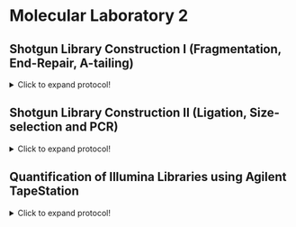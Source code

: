 # Molecular Laboratory 2

## Shotgun Library Construction I (Fragmentation, End-Repair, A-tailing)

<details>
  <summary>Click to expand protocol!</summary>

>Here we will start building an NGS library of genomic double-stranded DNA (dsDNA) for eight samples using starting amounts of 500 ng dsDNA and NEBNext Master Mixes. 

**Materials**

* NEBNext dsDNA Fragmentase kit (M0348S/L)
* Serapure magnetic bead solution (from Unit 1)
* Magnetic Bead Rack
* NEBNext End Repair Module (E6050)
* NEBNext dA-tailing Module (E6053)  
* 1.5 mL microcentrifuge tubes
* PCR-grade water
* Fresh 70% ethanol
* PCR tubes
* Thermal cycler, water bath, or heat block  

**Protocol**
  
1. Set a heat block or water bath to 37 C.
   
2. Using the DNA extractions from Unit 1, we are now going to prepare the DNA for library construction. First, we need to prepare 500 ng from the DNA isolates and then adjust the volumes with water so that all samples have 60 uL for the fragmentation step. I use a spreadsheet with four columns to do this: 
  
Sample ID | Qubit concentration (ng/uL)  | uL needed for 500 ng | uL of water to add
------------ | -------------  | ------------- | -------------
Sample 1 | 10.0 | 50.0  | 10.0
Sample 2 | 18.5  | 27.0 | 33.0
Sample 3 | 33.2  | 15.1 | 44.9
Sample 4 | 80.0  | 6.3  | 53.7

> The third column is the second column value divided by 500 and the fourth column is 60 minus the third column value

3. In 1.5 mL microcentrifuge tubes, prepare the following recipe for all eight samples: 
  * 4 uL Fragmentase Buffer
  * 2 uL Fragmentase
  * 60 uL extracted DNA

4. Place the 1.5 mL tubes in the 37 C heat block/water bath for 25 minutes. 
  
5. Remove Serapure magnetic bead solution from 4 C storage and agitate/vortex so that beads are suspended in the solution. It should look the same as when we made the beads in Unit 1. 
  
6. Remove the fragmented DNA samples from the 37 C incubation and add 126 uL of Serapure beads to each sample. This is a 1.8X concentration.   

7. After adding the Serapure beads incubate at room temperature for 5 mins.

8. Place 1.5 mL tube on magnet rack. Allow beads to seperate (~5 min)

9. Remove supernatent with a P1000 pipetter and discard. Remove any remaining supernatent with a P100 or P200 pipetter.

10. Add 500 uL of 70% ethanol and let stand for 1 min (Wash No. 1)

11. Remove supernatent as in Step 13.

12. Add 500 uL of 70% ethanol and let stand for 1 min (Wash No. 2)
  
13. Remove supernatent as in Step 13.
  
14. Allow beads to sit until there is no residual ethanol on the sides of the tube. This usually takes about 2-3 mins. 

15. Add 31 uL 10 mM Tris to dried beads and resuspend the beads in solution by removing the tube from the magnet rack. This may require gently flicking the tube to get the beads back into solution. You may then need to centrifuge the tube to return the beads to the solution to the bottom of the tube. 

16. Place 1.5 mL tube on magnet rack. Allow beads to seperate (~5 min)
>The purified fragmented DNA is now in the supernatent. 

17. Transfer 30 uL of fragmented DNA into clean PCR tubes. We will now begin the End-repair reactions. 
  
18. To each tube with 30 uL of fragmented DNA, add the following: 
  * 2.5 uL 10X End-repair Buffer
  * 1.25 uL End-repair enzyme
  * 6.25 uL PCR-grade water

19. Mix each reaction by pippeting gently up and down and then spin down in a mini-centrifuge.

20. Transfer the PCR tubes to a thermal cycler and run the 'End-repair' program which will keep the samples at 20 C for 30 minutes. 
  
21. Once complete, remove the PCR tubes from the thermal cylcer and transfer each sample (~40 uL) to new 1.5 mL tubes and add 72 uL of Serapure magnetic bead solution. This is a 1.8X concentration.
  
22. After adding the Serapure beads incubate at room temperature for 5 mins.

23. Place 1.5 mL tube on magnet rack. Allow beads to seperate (~5 min)

24. Remove supernatent with a P1000 pipetter and discard. Remove any remaining supernatent with a P100 or P200 pipetter.

25. Add 500 uL of 70% ethanol and let stand for 1 min (Wash No. 1)

26. Remove supernatent as in Step 13.

27. Add 500 uL of 70% ethanol and let stand for 1 min (Wash No. 2)
  
28. Remove supernatent as in Step 13.
  
29. Allow beads to sit until there is no residual ethanol on the sides of the tube. This usually takes about 2-3 mins. 

30. Add 31 uL 10 mM Tris to dried beads and resuspend the beads in solution by removing the tube from the magnet rack. This may require gently flicking the tube to get the beads back into solution. You may then need to centrifuge the tube to return the beads to the solution to the bottom of the tube. 

31. Place 1.5 mL tube on magnet rack. Allow beads to seperate (~5 min)
>The purified End-repaired DNA is now in the supernatent.   

32. Transfer 30 uL of fragmented DNA into clean PCR tubes. We will now begin the dA-tail reactions. 

33. To each tube with 30 uL of end-repaired DNA, add the following: 
  * 1.25 uL 10X dA-tailing Buffer
  * 0.75 uL Klenow fragment
  * 8 uL PCR-grade water 

34. Mix each reaction by pippeting gently up and down and then spin down in a mini-centrifuge.

35. Transfer the PCR tubes to a thermal cycler and run the 'A-tailing' program which will keep the samples at 37 C for 30 minutes. 
  
36. Once complete, remove the PCR tubes from the thermal cylcer and transfer each sample (~40 uL) to new 1.5 mL tubes and add 72 uL of Serapure magnetic bead solution. This is a 1.8X concentration.
  
37. After adding the Serapure beads incubate at room temperature for 5 mins.

38. Place 1.5 mL tube on magnet rack. Allow beads to seperate (~5 min)

39. Remove supernatent with a P1000 pipetter and discard. Remove any remaining supernatent with a P100 or P200 pipetter.

40. Add 500 uL of 70% ethanol and let stand for 1 min (Wash No. 1)

41. Remove supernatent as in Step 13.

42. Add 500 uL of 70% ethanol and let stand for 1 min (Wash No. 2)
  
43. Remove supernatent as in Step 13.
  
44. Allow beads to sit until there is no residual ethanol on the sides of the tube. This usually takes about 2-3 mins. 

45. Add 26 uL 10 mM Tris to dried beads and resuspend the beads in solution by removing the tube from the magnet rack. This may require gently flicking the tube to get the beads back into solution. You may then need to centrifuge the tube to return the beads to the solution to the bottom of the tube. 

46. Place 1.5 mL tube on magnet rack. Allow beads to seperate (~5 min)
>The purified dA-tailed DNA is now in the supernatent.
  
47. Transfer 25 uL of fragmented DNA into clean PCR tubes. These will be used for ligation in the next module. 
  
</details>

## Shotgun Library Construction II (Ligation, Size-selection and PCR)

<details>
  <summary>Click to expand protocol!</summary>

>Here we will finish building an NGS library of genomic double-stranded DNA (dsDNA) for the eight samples processed last time in the molecular lab. 

**Materials**

* Purified dA-tailed reactions
* Adapter Oligonucleotides
* NEBNext Quick Ligation Module (E6056)
* NEBNext Q5 HotStart HiFi PCR Master Mix (M0543)
* Illumina TruSeq primers
* Serapure magnetic bead solution
* Fresh 70% Ethanol
* Nuclease-free water
* Magnetic tube rack
* Blue Pippin (Sage Science)
* 2% Agarose cartridge w/ internal standard for Blue Pippin
* Thermal cycler
* 1.5 mL microcentrifuge tubes

**Protocol**

1. We will start by constructing our own adapters that will be used to barcode (=index) each of the eight dA-tailed reactions. First, we will take... 
    
2. To each tube with 25 uL of dA-tailed DNA, add the following: 
  * 2.5 uL 5X Ligation Buffer
  * 1.25 uL T4 DNA Ligase
  * 2.5 uL 1 uM Illumina adapter (made previously).  

3. Mix each reaction by pippeting gently up and down and then spin down in a mini-centrifuge.

4. Transfer the PCR tubes to a thermal cycler and run the 'Ligation' program which will keep the samples at 20 C for 15 minutes.  
>Following ligation, your samples will all be uniquely barcoded and can be separated bioinformatically, so it is safe to now combine them into a single pool. 
  
5. Pool all eight samples together in a single 1.5 mL tube. This should result in a total volume of ~240 uL.
  
6. Add 400 uL of Serapure bead solution to the pooled sample and mix. 
  
7. After adding the Serapure beads incubate at room temperature for 5 mins.

8. Place 1.5 mL tube on magnet rack. Allow beads to seperate (~5 min)

9. Remove supernatent with a P1000 pipetter and discard. Remove any remaining supernatent with a P100 or P200 pipetter.

10. Add 500 uL of 70% ethanol and let stand for 1 min (Wash No. 1)

11. Remove supernatent as in Step 13.

12. Add 500 uL of 70% ethanol and let stand for 1 min (Wash No. 2)
  
13. Remove supernatent as in Step 13.
  
14. Allow beads to sit until there is no residual ethanol on the sides of the tube. This usually takes about 2-3 mins. 

15. Add 31 uL 10 mM Tris to dried beads and resuspend the beads in solution by removing the tube from the magnet rack. This may require gently flicking the tube to get the beads back into solution. You may then need to centrifuge the tube to return the beads to the solution to the bottom of the tube. 

16. Place 1.5 mL tube on magnet rack. Allow beads to seperate (~5 min)
>The purified pooled, ligated sample is now ready for size selection.

17. Transfer 30 uL of ligated sample into a clean 1.5 mL tube.
  
18. Assemble (1) sample (~30 uL), (2) Blue Pippin cartridge, and (3) Blue Pippin size standard. Take them to the Blue Pippin. 
  
19. Mix 10 uL of Blue Pippin size standad with the 30 uL cleaned, pooled ligations. 
  
20. Turn on Blue Pippin and let software load. Select the 2% internal standard template and enter sample names accordingly. 
  
21. Follow the steps for cartridge preparation and device calibration listed in the Blue Pippin [manual](https://web.uri.edu/gsc/files/BluePippin-Operations-Manual-v58-CD81.pdf)

22. Set the machine to size select between 438 and 538 base pairs in size. 
  
23. Allow the Blue Pippin to run, this should take ~1.5 hours. 
  
24. Remove the size-selected sample from the Blue Pippin Cartridge Sample Well(s) and place in a clean 1.5 mL tube. 
  
25. Prepare a PCR Master Mix with the following recipe: 
    * 6 uL PCR-grade water (96 uL for 16 rxns)
    * 1 uL TruSeq primer 1 (16 uL for 16 rxns)
    * 1 uL TruSeq primer 2 (16 uL for 16 rxns)
    * 10 uL Q5 PCR Master Mix (160 uL for 16 rxns)
 
26. Alliquot 18 uL the master mix into 16 clean PCR tubes and then add 2 uL of Blue Pippin size-selected sample to 15 of the tubes. The 16th PCR tube will be our negative control.

27. Mix and spin down the samples, then run using the 'Ilumina-PCR' program on the thermal cycler. 
  
28. Once completed, pool all of the PCRs into a single 1.5 mL tube (except the negative control). Add 540 uL of SearPure bead solution to the 1.5 mL tube. This is a 1.8X concentration. 

29. After adding the Serapure beads incubate at room temperature for 5 mins.

30. Place 1.5 mL tube on magnet rack. Allow beads to seperate (~5 min)

31. Remove supernatent with a P1000 pipetter and discard. Remove any remaining supernatent with a P100 or P200 pipetter.

32. Add 500 uL of 70% ethanol and let stand for 1 min (Wash No. 1)

33. Remove supernatent as in Step 13.

34. Add 500 uL of 70% ethanol and let stand for 1 min (Wash No. 2)
  
35. Remove supernatent as in Step 13.
  
36. Allow beads to sit until there is no residual ethanol on the sides of the tube. This usually takes about 2-3 mins. 

37. Add 16 uL 10 mM Tris to dried beads and resuspend the beads in solution by removing the tube from the magnet rack. This may require gently flicking the tube to get the beads back into solution. You may then need to centrifuge the tube to return the beads to the solution to the bottom of the tube. 

38. Place 1.5 mL tube on magnet rack. Allow beads to seperate (~5 min)
>The cleaned, enriched Illumina library is now ready for quantification.

39. Transfer 15 uL of the shotgun Illumina library into a clean 1.5 mL tube.  
  
</details>

## Quantification of Illumina Libraries using Agilent TapeStation

<details>
  <summary>Click to expand protocol!</summary>

  >We will now find out if our Illumina library construction has been successful using the Agilent TapeStation. 

**Materials**

* Cleaned, pooled, size-selected and PCR-enriched Illumina library 
* Agilent TapeStation
* Agilent D1000 Tape cartridge
* Agilent D1000 Sample Buffer
* Agilent D1000 Ladder
* TapeStation vortex (IKA)
* TapeStation loading tubes
* TapeStation pippette tips and pippetter

**Protocol**
>This is taken (more or less) directly from the Agilent TapeStation D1000 [protocol](https://www.agilent.com/cs/library/usermanuals/public/ScreenTape_D1000_QG.pdf)  
  
1. Turn on TapeStation System and connected computer. 

2. Launch the TapeStation Controller Software (icon on desktop)
  
3. Load D1000 ScreenTape into device and loading tips
  
4. Allow reagents (Buffer and Ladder) to sit at room temperature for 30 minutes prior to use. 
  
5. Vortex Buffer and spin down before use. 
  
6. Mix 3 uL Buffer with 1 uL Ladder in a clean TapeStation tube. 
  
7. Mix 3 uL Buffer with 1 uL enriched Illumina Library
  
8. Spin ladder and sample down in a mini-centrifuge. 
  
9. Vortex using IKA vortexer at 2000 rpm for 1 minute. 
  
10. Again, spin ladder and sample down in a mini-centrifuge.
  
11. Load samples into the TapeStation instrument.
  
12. Select the required samples on the TapeStation Controller. 
  
13. Click 'Start' and specify a filename with which to save results. 
  
</details>

